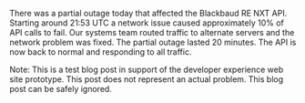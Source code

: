 ---
---

There was a partial outage today that affected the Blackbaud RE NXT API.  Starting around 21:53 UTC a network issue caused approximately 10% of API calls to fail. Our systems team routed traffic to alternate servers and the network problem was fixed. The partial outage lasted 20 minutes.  The API is now back to normal and responding to all traffic.

Note:  This is a test blog post in support of the developer experience web site prototype.  This post does not represent an actual problem.  This blog post can be safely ignored.  